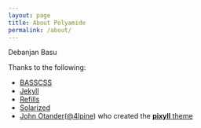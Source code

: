 ```yaml
---
layout: page
title: About Polyamide
permalink: /about/
---
```

Debanjan Basu

Thanks to the following:

* [BASSCSS](http://basscss.com)
* [Jekyll](http://jekyllrb.com)
* [Refills](http://refills.bourbon.io/)
* [Solarized](http://ethanschoonover.com/solarized)
* [John Otander](http://johnotander.com)([@4lpine](https://twitter.com/4lpine)) who created the [ __pixyll__ theme](https://github.com/johnotander/pixyll) 